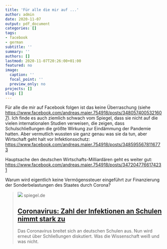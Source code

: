 ```yaml
---
title: 'Für alle die mir auf ...'
author: admin
date: 2020-11-07
output: pdf_document
categories: []
tags:
- facebook
- german
subtitle: ''
summary: ''
authors: []
lastmod: 2020-11-07T20:26:00+01:00
featured: no
image:
  caption: ''
  focal_point: ''
  preview_only: no
projects: []
slug: []
---
```

Für alle die mir auf Facebook folgen ist das  keine Überraschung (siehe https://www.facebook.com/andreas.maier.754918/posts/3480574005321607).  Ich finde es auch ziemlich schwach vom Spiegel, dass sie nicht auf die vielen internationalen Studien verweisen, die zeigen, dass Schulschließungen die größte Wirkung zur Eindämmung der Pandemie hatten. Aber vermutlich wussten sie ganz genau was sie da tun, aber Wirtschaft geht halt vor Infektionsschutz: https://www.facebook.com/andreas.maier.754918/posts/3485955678116773 

Hauptsache den deutschen Wirtschafts-Milliardären geht es weiter gut: https://www.facebook.com/andreas.maier.754918/posts/3472047766174231

Warum wird eigentlich keine Vermögenssteuer eingeführt zur Finanzierung der Sonderbelastungen des Staates durch Corona?
> [![](https://cdn.prod.www.spiegel.de/images/82d986b6-3663-4cd7-bffe-79a46b7b9560_w1280_r1.77_fpx33.34_fpy50.jpg)](https://www.spiegel.de/wissenschaft/mensch/coronavirus-zahl-der-infektionen-an-schulen-nimmt-stark-zu-a-f6d60280-6d53-4755-976c-0d9f1177e471)
> spiegel.de
> ## [Coronavirus: Zahl der Infektionen an Schulen nimmt stark zu](https://www.spiegel.de/wissenschaft/mensch/coronavirus-zahl-der-infektionen-an-schulen-nimmt-stark-zu-a-f6d60280-6d53-4755-976c-0d9f1177e471)
>
>Das Coronavirus breitet sich an deutschen Schulen aus. Nun wird erneut über Schließungen diskutiert. Was die Wissenschaft weiß und was nicht.


